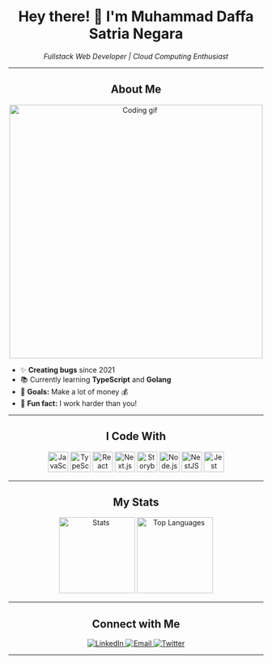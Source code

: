 <h1 align="center">Hey there! 👋 I'm Muhammad Daffa Satria Negara</h1>

<p align="center">
  <em>Fullstack Web Developer | Cloud Computing Enthusiast</em>
</p>

---

<h2 align="center">About Me</h2>

<p align="center">
  <img src="https://media.giphy.com/media/26tn33aiTi1jkl6H6/giphy.gif" width="500" alt="Coding gif" />
</p>

<ul>
  <li>✨ <strong>Creating bugs</strong> since 2021</li>
  <li>📚 Currently learning <strong>TypeScript</strong> and <strong>Golang</strong></li>
  <li>🎯 <strong>Goals:</strong> Make a lot of money 💰</li>
  <li>🎲 <strong>Fun fact:</strong> I work harder than you!</li>
</ul>

---

<h2 align="center">I Code With</h2>

<p align="center">
  <img src="https://cdn.jsdelivr.net/gh/devicons/devicon/icons/javascript/javascript-original.svg" height="40" alt="JavaScript" />
  <img src="https://cdn.jsdelivr.net/gh/devicons/devicon/icons/typescript/typescript-original.svg" height="40" alt="TypeScript" />
  <img src="https://cdn.jsdelivr.net/gh/devicons/devicon/icons/react/react-original.svg" height="40" alt="React" />
  <img src="https://cdn.jsdelivr.net/gh/devicons/devicon/icons/nextjs/nextjs-original.svg" height="40" alt="Next.js" />
  <img src="https://cdn.jsdelivr.net/gh/devicons/devicon/icons/storybook/storybook-original.svg" height="40" alt="Storybook" />
  <img src="https://cdn.jsdelivr.net/gh/devicons/devicon/icons/nodejs/nodejs-original.svg" height="40" alt="Node.js" />
  <img src="https://cdn.jsdelivr.net/gh/devicons/devicon/icons/nestjs/nestjs-original.svg" height="40" alt="NestJS" />
  <img src="https://cdn.jsdelivr.net/gh/devicons/devicon/icons/jest/jest-plain.svg" height="40" alt="Jest" />
</p>

---

<h2 align="center">My Stats</h2>

<p align="center">
  <img src="https://github-readme-stats.vercel.app/api?username=daffasatrianegara&hide_title=false&hide_rank=false&show_icons=true&include_all_commits=true&count_private=true&disable_animations=false&theme=radical&locale=en&hide_border=false" height="150" alt="Stats" />
  <img src="https://github-readme-stats.vercel.app/api/top-langs?username=daffasatrianegara&locale=en&hide_title=false&layout=compact&card_width=320&langs_count=5&theme=radical&hide_border=false" height="150" alt="Top Languages" />
</p>

---

<h2 align="center">Connect with Me</h2>

<p align="center">
  <a href="https://www.linkedin.com/in/daffasatrianegara" target="_blank">
    <img src="https://img.shields.io/badge/LinkedIn-%230077B5.svg?&style=for-the-badge&logo=linkedin&logoColor=white" alt="LinkedIn" />
  </a>
  <a href="mailto:your.email@example.com" target="_blank">
    <img src="https://img.shields.io/badge/Email-D14836?style=for-the-badge&logo=gmail&logoColor=white" alt="Email" />
  </a>
  <a href="https://twitter.com/yourhandle" target="_blank">
    <img src="https://img.shields.io/badge/Twitter-%231DA1F2.svg?&style=for-the-badge&logo=twitter&logoColor=white" alt="Twitter" />
  </a>
</p>

---
